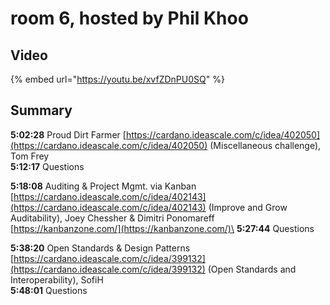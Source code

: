 # room 6, hosted by Phil Khoo

## Video

{% embed url="https://youtu.be/xvfZDnPU0SQ" %}

## Summary

**5:02:28** Proud Dirt Farmer [https://cardano.ideascale.com/c/idea/402050](https://cardano.ideascale.com/c/idea/402050) (Miscellaneous challenge), Tom Frey\
**5:12:17** Questions

**5:18:08** Auditing & Project Mgmt. via Kanban  [https://cardano.ideascale.com/c/idea/402143](https://cardano.ideascale.com/c/idea/402143) (Improve and Grow Auditability), Joey Chessher & Dimitri Ponomareff\
[https://kanbanzone.com/](https://kanbanzone.com/)\
**5:27:44** Questions

**5:38:20** Open Standards & Design Patterns [https://cardano.ideascale.com/c/idea/399132](https://cardano.ideascale.com/c/idea/399132) (Open Standards and Interoperability), SofiH\
**5:48:01** Questions
